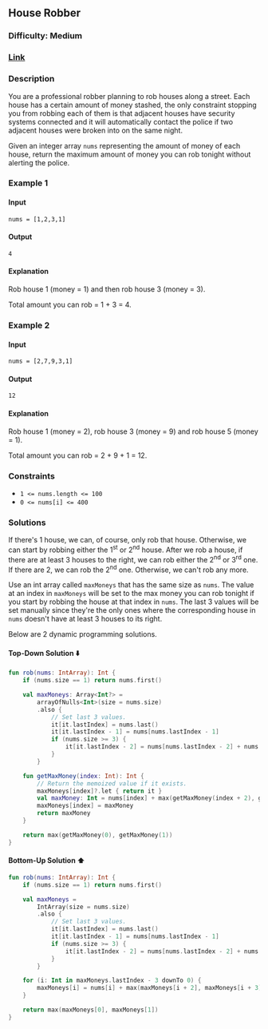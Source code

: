 ## House Robber
### Difficulty: Medium
### [Link](https://leetcode.com/problems/house-robber/)

### Description

You are a professional robber planning to rob houses along a street. Each house has a certain amount of money stashed, the only constraint stopping you from robbing each of them is that adjacent houses have security systems connected and it will automatically contact the police if two adjacent houses were broken into on the same night.

Given an integer array `nums` representing the amount of money of each house, return the maximum amount of money you can rob tonight without alerting the police.

### Example 1

#### Input
`nums = [1,2,3,1]`

#### Output
`4`

#### Explanation

Rob house 1 (money = 1) and then rob house 3 (money = 3).

Total amount you can rob = 1 + 3 = 4.

### Example 2

#### Input
`nums = [2,7,9,3,1]`

#### Output
`12`

#### Explanation

Rob house 1 (money = 2), rob house 3 (money = 9) and rob house 5 (money = 1).

Total amount you can rob = 2 + 9 + 1 = 12.

### Constraints
- `1 <= nums.length <= 100`
- `0 <= nums[i] <= 400`

### Solutions

If there's 1 house, we can, of course, only rob that house. Otherwise, we can start by robbing either the 1<sup>st</sup> or 2<sup>nd</sup> house. After we rob a house, if there are at least 3 houses to the right, we can rob either the 2<sup>nd</sup> or 3<sup>rd</sup> one. If there are 2, we can rob the 2<sup>nd</sup> one. Otherwise, we can't rob any more.

Use an int array called `maxMoneys` that has the same size as `nums`. The value at an index in `maxMoneys` will be set to the max money you can rob tonight if you start by robbing the house at that index in `nums`. The last 3 values will be set manually since they're the only ones where the corresponding house in `nums` doesn't have at least 3 houses to its right.

Below are 2 dynamic programming solutions.

#### Top-Down Solution :arrow_down:

```kotlin
fun rob(nums: IntArray): Int {
    if (nums.size == 1) return nums.first()

    val maxMoneys: Array<Int?> =
        arrayOfNulls<Int>(size = nums.size)
        .also {
            // Set last 3 values.
            it[it.lastIndex] = nums.last()
            it[it.lastIndex - 1] = nums[nums.lastIndex - 1]
            if (nums.size >= 3) {
                it[it.lastIndex - 2] = nums[nums.lastIndex - 2] + nums.last()
            }
        }

    fun getMaxMoney(index: Int): Int {
        // Return the memoized value if it exists.
        maxMoneys[index]?.let { return it }
        val maxMoney: Int = nums[index] + max(getMaxMoney(index + 2), getMaxMoney(index + 3))
        maxMoneys[index] = maxMoney
        return maxMoney
    }

    return max(getMaxMoney(0), getMaxMoney(1))
}
```

#### Bottom-Up Solution :arrow_up:

```kotlin
fun rob(nums: IntArray): Int {
    if (nums.size == 1) return nums.first()

    val maxMoneys =
        IntArray(size = nums.size)
        .also {
            // Set last 3 values.
            it[it.lastIndex] = nums.last()
            it[it.lastIndex - 1] = nums[nums.lastIndex - 1]
            if (nums.size >= 3) {
                it[it.lastIndex - 2] = nums[nums.lastIndex - 2] + nums.last()
            }
        }

    for (i: Int in maxMoneys.lastIndex - 3 downTo 0) {
        maxMoneys[i] = nums[i] + max(maxMoneys[i + 2], maxMoneys[i + 3])
    }

    return max(maxMoneys[0], maxMoneys[1])
}
```